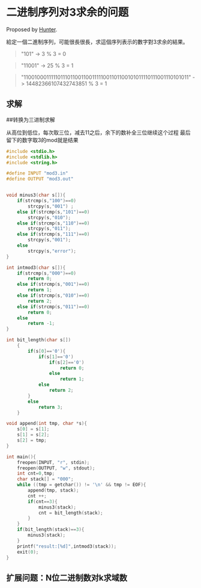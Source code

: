 二进制序列对3求余的问题
====
Proposed by [Hunter](https://github.com/xuhao417347761). 

給定一個二進制序列，可能很長很長，求這個序列表示的數字對3求余的結果。

> "101" -> 3 % 3 = 0

> "11001" -> 25 % 3 = 1

> "1100100011111011101100110011111001101100101011110111001110101011" -> 14482366107432743851 % 3 = 1

求解
-----
##转换为三进制求解

从高位到低位，每次取三位，减去11之后，余下的数补全三位继续这个过程
最后留下的数字取3的mod就是结果

```c
#include <stdio.h>
#include <stdlib.h>
#include <string.h>

#define INPUT "mod3.in"
#define OUTPUT "mod3.out"


void minus3(char s[]){
    if(strcmp(s,"100")==0)
        strcpy(s,"001") ;
    else if(strcmp(s,"101")==0)
        strcpy(s,"010");
    else if(strcmp(s,"110")==0)
        strcpy(s,"011");
    else if(strcmp(s,"111")==0)
        strcpy(s,"001");
    else
        strcpy(s,"error");
}

int intmod3(char s[]){
    if(strcmp(s,"000")==0)
        return 0;
    else if(strcmp(s,"001")==0)
        return 1;
    else if(strcmp(s,"010")==0)
        return 2;
    else if(strcmp(s,"011")==0)
        return 0;
    else
        return -1;
}

int bit_length(char s[])
    {
        if(s[0]=='0'){
            if(s[1]=='0')
                if(s[2]=='0')
                    return 0;
                else
                    return 1;
            else
                return 2;
        }
        else
            return 3;
    }

void append(int tmp, char *s){
    s[0] = s[1];
    s[1] = s[2];
    s[2] = tmp;
}

int main(){
    freopen(INPUT, "r", stdin);
    freopen(OUTPUT, "w", stdout);
    int cnt=0,tmp;
    char stack[] = "000";
    while ((tmp = getchar()) != '\n' && tmp != EOF){
        append(tmp, stack);
        cnt ++;
        if(cnt==3){
            minus3(stack);
            cnt = bit_length(stack);
        }
    }
    if(bit_length(stack)==3){
        minus3(stack);
    }
    printf("result:[%d]",intmod3(stack));
    exit(0);
}

```


扩展问题：N位二进制数对k求域数
-------------------------